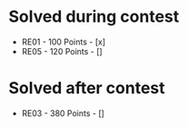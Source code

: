 # Solved during contest

* RE01 - 100 Points - [x]
* RE05 - 120 Points - []

# Solved after contest

* RE03 - 380 Points - []
